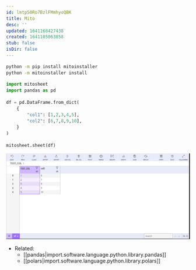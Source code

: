 ```yaml
---
id: lmtpS0Ro7BzlFMmhyoQBK
title: Mito
desc: ''
updated: 1641168427438
created: 1641105063858
stub: false
isDir: false
---
```


```bash
python -m pip install mitoinstaller
python -m mitoinstaller install
```

```python
import mitosheet
import pandas as pd

df = pd.DataFrame.from_dict(
    {
        "col1": [1,2,3,4,5],
        "col2": [6,7,8,9,10],
    }
)

mitosheet.sheet(df)
```

![alt](assets/images/Pasted_image_20211129113658.png)

- Related:
  - [[pandas|import.software.language.python.library.pandas]]
  - [[polars|import.software.language.python.library.polars]]
